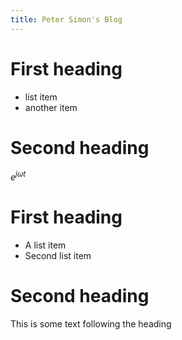 ```yaml
---
title: Peter Simon's Blog
---
```

# First heading
* list item
* another item

# Second heading
$e^{j\omega t}$

# First heading
* A list item
* Second list item

# Second heading
This is some text following the heading
